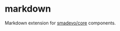 # markdown
Markdown extension for [smadevo/core][1] components.

[1]: https://github.com/smadevo/core
